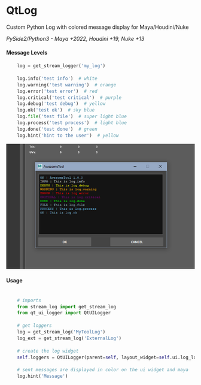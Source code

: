 # QtLog
Custom Python Log with colored message display for Maya/Houdini/Nuke

*PySide2/Python3 - Maya +2022, Houdini +19, Nuke +13*

#### Message Levels

```python
    log = get_stream_logger('my_log')

    log.info('test info')  # white
    log.warning('test warning')  # orange
    log.error('test error')  # red
    log.critical('test critical')  # purple
    log.debug('test debug')  # yellow
    log.ok('test ok')  # sky blue
    log.file('test file')  # super light blue
    log.process('test process')  # light blue
    log.done('test done')  # green
    log.hint('hint to the user')  # yellow
```

![Example APP ScreenShot](https://github.com/MaxRocamora/QtLog/blob/main/images/example_tool.png?raw=true)

#### Usage

```python

    # imports
    from stream_log import get_stream_log
    from qt_ui_logger import QtUILogger

    # get loggers
    log = get_stream_log('MyToolLog')
    log_ext = get_stream_log('ExternalLog')

    # create the log widget
    self.loggers = QtUILogger(parent=self, layout_widget=self.ui.log_layout, loggers=[log, log_ext])

    # sent messages are displayed in color on the ui widget and maya
    log.hint('Message')

```
